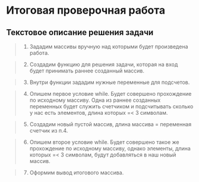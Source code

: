 # Итоговая проверочная работа
## Текстовое описание решения задачи

> 1. Зададим массивы вручную над которыми будет произведена работа.

> 2. Создадим функцию для решения задачи, которая на вход будет принимать раннее созданный массив.

> 3. Внутри функции зададим нужные переменные для подсчетов.

> 4. Опишем первое условие while. Будет совершено прохождение по исходному массиву. Одна из раннее созданных переменных будет служить счетчиком и подсчитывать сколько у нас есть элементов, длина которых =< 3 символам.

> 5. Создадим новый пустой массив, длина массива  = переменная счетчик из п.4.

> 6. Опишем второе условие while. Будет совершено такое же прохождение по исходному массиву, однако элементы, длина которых =< 3 символам, будут добавляться в наш новый массив. 

> 7. Оформим вывод итогового массива.

